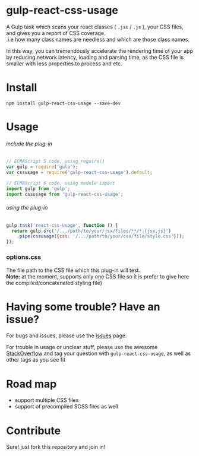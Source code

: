# gulp-react-css-usage

A Gulp task which scans your react classes ( `.jsx` / `.js`  ), your CSS files, and gives you a report of CSS coverage.<br>
.i.e how many class names are needless and which are those class names.

In this way, you can tremendously accelerate the rendering time of your app by reducing network latency, loading and parsing time,
as the CSS file is smaller with less properties to process and etc.


# Install
```
npm install gulp-react-css-usage --save-dev
```

# Usage
###### include the plug-in
```javascript
// ECMAScript 5 code, using require()
var gulp = require('gulp');
var cssusage = require('gulp-react-css-usage').default;
```
```javascript
// ECMAScript 6 code, using module import
import gulp from 'gulp';
import cssusage from 'gulp-react-css-usage';
```
###### using the plug-in
```javascript
gulp.task('react-css-usage', function () {
  return gulp.src('/.../path/to/your/jsx/files/**/*.{jsx,js}')
    .pipe(cssusage({css: '/.../path/to/your/css/file/style.css'}));
});
```

### options.css
The file path to the CSS file which this plug-in will test.<br>
**Note:** at the moment, supports only one CSS file so it is prefer to give here the compiled/concatenated styling file)


# Having some trouble? Have an issue?
For bugs and issues, please use the [Issues](https://github.com/zivl/gulp-react-css-usage/issues) page.

For trouble in usage or unclear stuff, please use the awesome [StackOverflow](http://stackoverflow.com/) and tag your question with `gulp-react-css-usage`, as well as other tags as you see fit


# Road map
* support multiple CSS files
* support of precompiled SCSS files as well

# Contribute
Sure! just fork this repository and join in!


